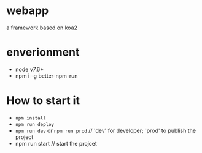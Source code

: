 # webapp
a framework based on koa2

# enverionment
- node v7.6+
- npm i -g better-npm-run

# How to start it
- `npm install`
- `npm run deploy`
- `npm run dev` or `npm run prod`     // 'dev' for developer; 'prod' to publish the project
- npm run start   // start the projcet